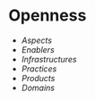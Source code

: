 Openness
========

-   *Aspects*
-   *Enablers*
-   *Infrastructures*
-   *Practices*
-   *Products*
-   *Domains*


